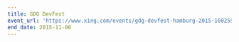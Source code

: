 ```yaml
---
title: GDG DevFest
event_url: 'https://www.xing.com/events/gdg-devfest-hamburg-2015-1602590'
end_date: 2015-11-06
---
```


